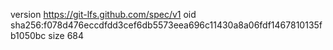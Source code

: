 version https://git-lfs.github.com/spec/v1
oid sha256:f078d476eccdfdd3cef6db5573eea696c11430a8a06fdf1467810135fb1050bc
size 684
